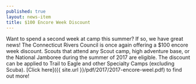 ```yaml
---
published: true
layout: news-item
title: $100 Encore Week Discount
---
```


Want to spend a second week at camp this summer? If so, we have great news! The Connecticut Rivers Council is once again offering a $100 encore week discount. Scouts that attend any Scout camp, high adventure base, or the National Jamboree during the summer of 2017 are eligible. The discount can be applied to Trail to Eagle and other Specialty Camps \(excluding Scuba\). [Click here]({{ site.url }}/pdf/2017/2017-encore-weel.pdf) to find out more!

